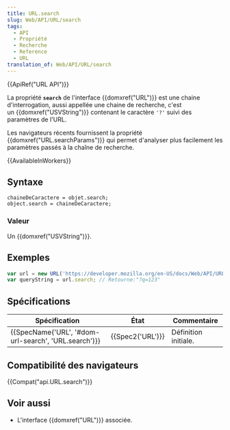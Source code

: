 ```yaml
---
title: URL.search
slug: Web/API/URL/search
tags:
  - API
  - Propriété
  - Recherche
  - Reference
  - URL
translation_of: Web/API/URL/search
---
```

{{ApiRef("URL API")}}

La propriété **`search`** de l'interface {{domxref("URL")}} est une chaine d'interrogation, aussi appellée une chaine de recherche, c'est un {{domxref("USVString")}} contenant le caractère `'?'` suivi des paramètres de l'URL.

Les navigateurs récents fournissent la propriété {{domxref("URL.searchParams")}} qui permet d'analyser plus facilement les paramètres passés à la chaîne de recherche.

{{AvailableInWorkers}}

## Syntaxe

    chaineDeCaractere = objet.search;
    object.search = chaineDeCaractere;

### Valeur

Un {{domxref("USVString")}}.

## Exemples

```js
var url = new URL('https://developer.mozilla.org/en-US/docs/Web/API/URL/search?q=123');
var queryString = url.search; // Retourne:"?q=123"
```

## Spécifications

| Spécification                                                        | État                 | Commentaire          |
| -------------------------------------------------------------------- | -------------------- | -------------------- |
| {{SpecName('URL', '#dom-url-search', 'URL.search')}} | {{Spec2('URL')}} | Définition initiale. |

## Compatibilité des navigateurs

{{Compat("api.URL.search")}}

## Voir aussi

- L'interface {{domxref("URL")}} associée.
